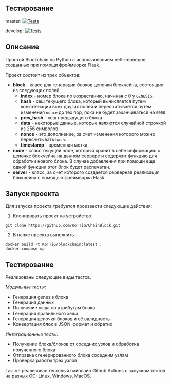 ## Тестирование

master: [![Tests](https://github.com/KoTTiG/ChainBlock/actions/workflows/python-app.yml/badge.svg?branch=master)](https://github.com/KoTTiG/ChainBlock/actions/workflows/python-app.yml)

develop: [![Tests](https://github.com/KoTTiG/ChainBlock/actions/workflows/python-app.yml/badge.svg?branch=develop)](https://github.com/KoTTiG/ChainBlock/actions/workflows/python-app.yml)


## Описание
Простой Blockchain на Python с использованием веб-серверов, созданных при помощи фреймворка Flask. 

Проект состоит из трех объектов:
- **block** - класс для генерации блоков цепочки блокчейна, состоящих из следующих полей:
    - **index** - номер блока по возрастанию, начиная с 0 у `GENESIS`.
    - **hash** - хеш текущего блока, который вычисляется путем конкатенации всех других полей и пересчитывается путем изменения `nonce` до тех пор, пока не будет заканчиваться на `0000`
    - **prev_hash** - хеш предыдущего блока.
    - **data** - некоторые данные, которые являются случайной строчкой из 256 символов.
    - **nonce** - это дополнение, за счет изменения которого можно пересчитывать `hash`.
    - **timestamp** - временная метка
- **node** - класс текущей node, который хранит в себе информацию о цепочке блокчейна на данном сервере и содержит функцию для обработки нового блока. В случае добавления при помощи еще одной функции этот блок будет распечатан. 
- **server** - класс, за счет которого создается серверная реализация блокчейна с помощью фреймворка Flask

## Запуск проекта
Для запуска проекта требуется произвести следующие действия:

1)  Клонировать проект на устройство

```git clone https://github.com/KoTTiG/ChainBlock.git```

2) В папке проекта выполнить

```
docker build -t KoTTiG/blockchain:latest .
docker-compose up 
```

## Тестирование

Реализованы следующие виды тестов.

*Модульные тесты:* 

* Генерация genesis блока
* Генерация данных
* Получение хэша по атрибутам блока
* Генерация правильного хэша
* Генерация цепочки блоков и её валидность
* Конвертация блок в JSON-формат и обратно

*Интеграционные тесты:*
* Получение блока/блоков от соседних узлов и обработка полученного блока
* Отправка сгенерированного блока соседним узлам
* Проверка работы трех узлов

Так же реализован тестовый пайплайн Github Actions с запуском тестов на разных ОС: Linux, Windows, MacOS.